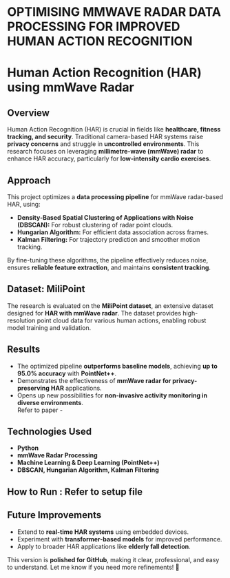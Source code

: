 # OPTIMISING MMWAVE RADAR DATA PROCESSING FOR IMPROVED HUMAN ACTION RECOGNITION


# **Human Action Recognition (HAR) using mmWave Radar**  

## **Overview**  
Human Action Recognition (HAR) is crucial in fields like **healthcare, fitness tracking, and security**. Traditional camera-based HAR systems raise **privacy concerns** and struggle in **uncontrolled environments**. This research focuses on leveraging **millimetre-wave (mmWave) radar** to enhance HAR accuracy, particularly for **low-intensity cardio exercises**.  

## **Approach**  
This project optimizes a **data processing pipeline** for mmWave radar-based HAR, using:  
- **Density-Based Spatial Clustering of Applications with Noise (DBSCAN):** For robust clustering of radar point clouds.  
- **Hungarian Algorithm:** For efficient data association across frames.  
- **Kalman Filtering:** For trajectory prediction and smoother motion tracking.  

By fine-tuning these algorithms, the pipeline effectively reduces noise, ensures **reliable feature extraction**, and maintains **consistent tracking**.  

## **Dataset: MiliPoint**  
The research is evaluated on the **MiliPoint dataset**, an extensive dataset designed for **HAR with mmWave radar**. The dataset provides high-resolution point cloud data for various human actions, enabling robust model training and validation.  

## **Results**  
- The optimized pipeline **outperforms baseline models**, achieving **up to 95.0% accuracy** with **PointNet++**.  
- Demonstrates the effectiveness of **mmWave radar for privacy-preserving HAR** applications.  
- Opens up new possibilities for **non-invasive activity monitoring in diverse environments**.  
Refer to paper - 


## **Technologies Used**  
- **Python**  
- **mmWave Radar Processing**  
- **Machine Learning & Deep Learning (PointNet++)**  
- **DBSCAN, Hungarian Algorithm, Kalman Filtering**  

## **How to Run**  : Refer to setup file 


## **Future Improvements**  
- Extend to **real-time HAR systems** using embedded devices.  
- Experiment with **transformer-based models** for improved performance.  
- Apply to broader HAR applications like **elderly fall detection**.  


This version is **polished for GitHub**, making it clear, professional, and easy to understand. Let me know if you need more refinements! 🚀
